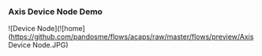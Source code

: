### Axis Device Node Demo
![Device Node](![home](https://github.com/pandosme/flows/acaps/raw/master/flows/preview/Axis Device Node.JPG)
